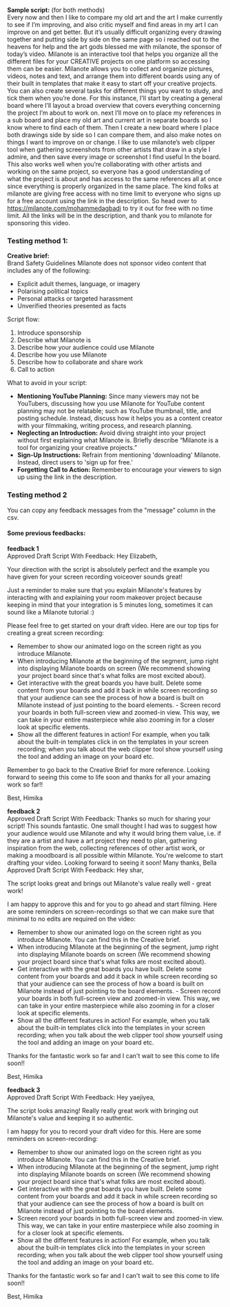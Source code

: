 **Sample script:** (for both methods)<br>
Every now and then I like to compare my old art and the art I make currently to see if I’m improving, and also critic myself and find areas in my art I can improve on and get better. But it’s usually difficult organizing every drawing together and putting side by side on the same page so i reached out to the heavens for help and the art gods blessed me with milanote, the sponsor of today’s video. Milanote is an interactive tool that helps you organize all the different files for your CREATIVE projects on one platform so accessing them can be easier. Milanote allows you to collect and organize pictures, videos, notes and text, and arrange them into different boards using any of their built in templates that make it easy to start off your creative projects. You can also create several tasks for different things you want to study, and tick them when you’re done. For this instance, I’ll start by creating a general board where I’ll layout a broad overview that covers everything concerning the project I’m about to work on. next I’ll move on to place my references in a sub board and place my old art and current art in separate boards so I know where to find each of them. Then I create a new board where I place both drawings side by side so I can compare them, and also make notes on things I want to improve on or change. I like to use milanote’s web clipper tool when gathering screenshots from other artists that draw in a style I admire, and then save every image or screenshot I find useful In the board. 
 This also works well when you’re collaborating with other artists and working on the same project, so everyone has a good understanding of what the project is about and has access to the same references all at once since everything is properly organized in the same place.
The kind folks at milanote are giving free access with no time limit to everyone who signs up for a free account using the link in the description. So head over to https://milanote.com/mohammedagbadi to try it out for free with no time limit. All the links will be in the description, and thank you to milanote for sponsoring this video.


### Testing method 1:

**Creative brief:** <br>
Brand Safety Guidelines
Milanote does not sponsor video content that includes any of the following:
- Explicit adult themes, language, or imagery
- Polarising political topics
- Personal attacks or targeted harassment
- Unverified theories presented as facts

Script flow:
1. Introduce sponsorship
2. Describe what Milanote is
3. Describe how your audience could use Milanote
4. Describe how you use Milanote
5. Describe how to collaborate and share work
6. Call to action

What to avoid in your script:
- **Mentioning YouTube Planning:** Since many viewers may not be YouTubers, discussing how you use Milanote for YouTube content planning may not be relatable; such as YouTube thumbnail, title, and posting schedule. Instead, discuss how it helps you as a content creator with your filmmaking, writing process, and research planning.
- **Neglecting an Introduction:** Avoid diving straight into your project without first explaining what Milanote is. Briefly describe “Milanote is a tool for organizing your creative projects.”
- **Sign-Up Instructions:** Refrain from mentioning 'downloading' Milanote. Instead, direct users to 'sign up for free.'
- **Forgetting Call to Action:** Remember to encourage your viewers to sign up using the link in the description.


### Testing method 2
You can copy any feedback messages from the "message" column in the csv.


#### Some previous feedbacks:
**feedback 1** <br>
Approved Draft Script With Feedback:
Hey Elizabeth, 

Your direction with the script is absolutely perfect and the example you have given for your screen recording voiceover sounds great! 

Just a reminder to make sure that you explain Milanote's features by interacting with and explaining your room makeover project because keeping in mind that your integration is 5 minutes long, sometimes it can sound like a Milanote tutorial :)

Please feel free to get started on your draft video. Here are our top tips for creating a great screen recording: 
- Remember to show our animated logo on the screen right as you introduce Milanote. 
- When introducing Milanote at the beginning of the segment, jump right into displaying Milanote boards on screen (We recommend showing your project board since that's what folks are most excited about). 
- Get interactive with the great boards you have built. Delete some content from your boards and add it back in while screen recording so that your audience can see the process of how a board is built on Milanote instead of just pointing to the board elements. - Screen record your boards in both full-screen view and zoomed-in view. This way, we can take in your entire masterpiece while also zooming in for a closer look at specific elements. 
- Show all the different features in action! For example, when you talk about the built-in templates click in on the templates in your screen recording; when you talk about the web clipper tool show yourself using the tool and adding an image on your board etc. 

Remember to go back to the Creative Brief for more reference. Looking forward to seeing this come to life soon and thanks for all your amazing work so far!! 

Best, Himika

**feedback 2** <br>
Approved Draft Script With Feedback:
Thanks so much for sharing your script! This sounds fantastic. One small thought I had was to suggest how your audience would use Milanote and why it would bring them value, i.e. if they are a artist and have a art project they need to plan, gathering inspiration from the web, collecting references of other artist work, or making a moodboard is all possible within Milanote. You're welcome to start drafting your video. Looking forward to seeing it soon! Many thanks, Bella
Approved Draft Script With Feedback:
Hey shar, 

The script looks great and brings out Milanote's value really well - great work!

I am happy to approve this and for you to go ahead and start filming. Here are some reminders on screen-recordings so that we can make sure that minimal to no edits are required on the video: 

- Remember to show our animated logo on the screen right as you introduce Milanote. You can find this in the Creative brief. 
- When introducing Milanote at the beginning of the segment, jump right into displaying Milanote boards on screen (We recommend showing your project board since that's what folks are most excited about). 
- Get interactive with the great boards you have built. Delete some content from your boards and add it back in while screen recording so that your audience can see the process of how a board is built on Milanote instead of just pointing to the board elements. - Screen record your boards in both full-screen view and zoomed-in view. This way, we can take in your entire masterpiece while also zooming in for a closer look at specific elements. 
- Show all the different features in action! For example, when you talk about the built-in templates click into the templates in your screen recording; when you talk about the web clipper tool show yourself using the tool and adding an image on your board etc. 

Thanks for the fantastic work so far and I can't wait to see this come to life soon!! 

Best, 
Himika


**feedback 3** <br>
Approved Draft Script With Feedback:
Hey yaejiyea,

The script looks amazing! Really really great work with bringing out Milanote's value and keeping it so authentic. 

 I am happy for you to record your draft video for this. Here are some reminders on screen-recording: 
- Remember to show our animated logo on the screen right as you introduce Milanote. You can find this in the Creative brief. 
- When introducing Milanote at the beginning of the segment, jump right into displaying Milanote boards on screen (We recommend showing your project board since that's what folks are most excited about).
- Get interactive with the great boards you have built. Delete some content from your boards and add it back in while screen recording so that your audience can see the process of how a board is built on Milanote instead of just pointing to the board elements.
- Screen record your boards in both full-screen view and zoomed-in view. This way, we can take in your entire masterpiece while also zooming in for a closer look at specific elements.
- Show all the different features in action! For example, when you talk about the built-in templates click into the templates in your screen recording; when you talk about the web clipper tool show yourself using the tool and adding an image on your board etc.

Thanks for the fantastic work so far and I can't wait to see this come to life soon!!

Best, 
Himika




